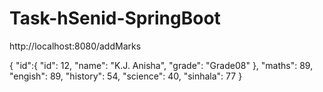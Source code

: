 # Task-hSenid-SpringBoot


http://localhost:8080/addMarks


{ "id":{
        "id": 12,
        "name": "K.J. Anisha",
        "grade": "Grade08"
    }, 
"maths": 89,
"engish": 89,
"history": 54,
"science": 40,
"sinhala": 77
}
